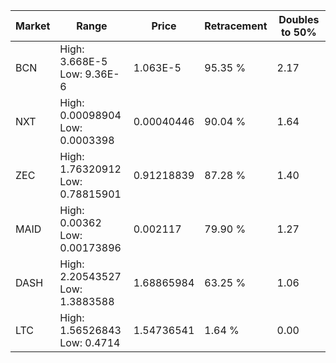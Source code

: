 | Market | Range | Price| Retracement | Doubles to 50% |
| --- | --- | --- | --- | --- |
| BCN | High: 3.668E-5<br />Low: 9.36E-6 | 1.063E-5 | 95.35 % | 2.17 |
| NXT | High: 0.00098904<br />Low: 0.0003398 | 0.00040446 | 90.04 % | 1.64 |
| ZEC | High: 1.76320912<br />Low: 0.78815901 | 0.91218839 | 87.28 % | 1.40 |
| MAID | High: 0.00362<br />Low: 0.00173896 | 0.002117 | 79.90 % | 1.27 |
| DASH | High: 2.20543527<br />Low: 1.3883588 | 1.68865984 | 63.25 % | 1.06 |
| LTC | High: 1.56526843<br />Low: 0.4714 | 1.54736541 | 1.64 % | 0.00 |
